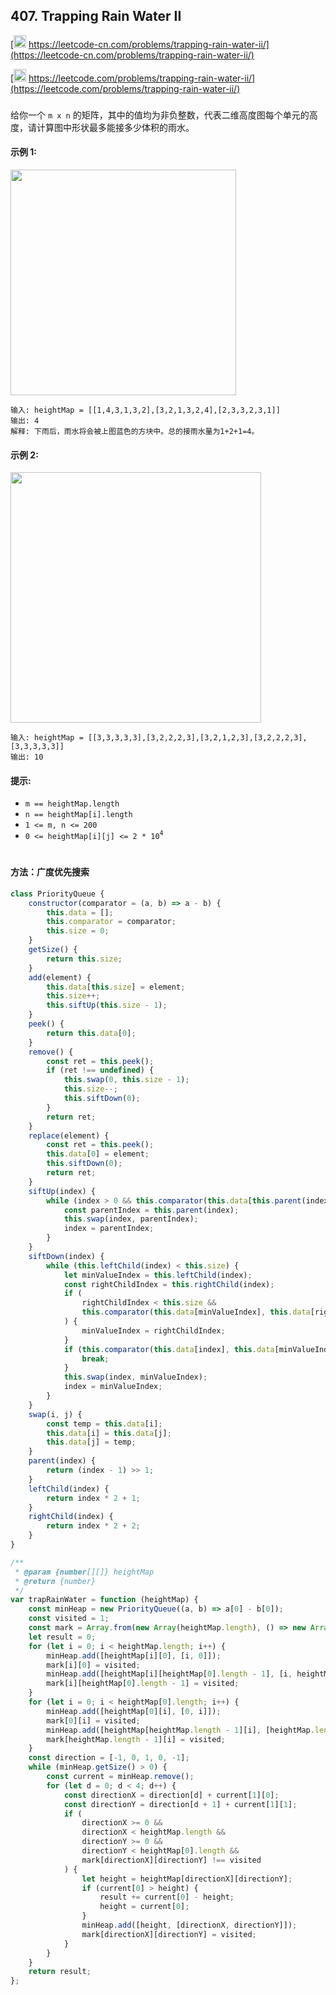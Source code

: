 ## 407. Trapping Rain Water II

[<img src="https://static.leetcode-cn.com/cn-mono-assets/production/assets/logo-dark-cn.c42314a8.svg" height="20" /> https://leetcode-cn.com/problems/trapping-rain-water-ii/](https://leetcode-cn.com/problems/trapping-rain-water-ii/)

[<img src="https://assets.leetcode.com/static_assets/public/webpack_bundles/images/logo-dark.e99485d9b.svg" height="20"/> https://leetcode.com/problems/trapping-rain-water-ii/](https://leetcode.com/problems/trapping-rain-water-ii/)

###

给你一个 `m x n` 的矩阵，其中的值均为非负整数，代表二维高度图每个单元的高度，请计算图中形状最多能接多少体积的雨水。

#### 示例 1:

<img src="https://assets.leetcode.com/uploads/2021/04/08/trap1-3d.jpg" width="361" />

```
输入: heightMap = [[1,4,3,1,3,2],[3,2,1,3,2,4],[2,3,3,2,3,1]]
输出: 4
解释: 下雨后，雨水将会被上图蓝色的方块中。总的接雨水量为1+2+1=4。
```

#### 示例 2:

<img src="https://assets.leetcode.com/uploads/2021/04/08/trap2-3d.jpg" width="401" />

```
输入: heightMap = [[3,3,3,3,3],[3,2,2,2,3],[3,2,1,2,3],[3,2,2,2,3],[3,3,3,3,3]]
输出: 10
```

#### 提示:

-   `m == heightMap.length`
-   `n == heightMap[i].length`
-   `1 <= m, n <= 200`
-   `0 <= heightMap[i][j] <= 2 * 10`<sup>`4`</sup>

#

#### 方法：广度优先搜索

```js
class PriorityQueue {
    constructor(comparator = (a, b) => a - b) {
        this.data = [];
        this.comparator = comparator;
        this.size = 0;
    }
    getSize() {
        return this.size;
    }
    add(element) {
        this.data[this.size] = element;
        this.size++;
        this.siftUp(this.size - 1);
    }
    peek() {
        return this.data[0];
    }
    remove() {
        const ret = this.peek();
        if (ret !== undefined) {
            this.swap(0, this.size - 1);
            this.size--;
            this.siftDown(0);
        }
        return ret;
    }
    replace(element) {
        const ret = this.peek();
        this.data[0] = element;
        this.siftDown(0);
        return ret;
    }
    siftUp(index) {
        while (index > 0 && this.comparator(this.data[this.parent(index)], this.data[index]) > 0) {
            const parentIndex = this.parent(index);
            this.swap(index, parentIndex);
            index = parentIndex;
        }
    }
    siftDown(index) {
        while (this.leftChild(index) < this.size) {
            let minValueIndex = this.leftChild(index);
            const rightChildIndex = this.rightChild(index);
            if (
                rightChildIndex < this.size &&
                this.comparator(this.data[minValueIndex], this.data[rightChildIndex]) > 0
            ) {
                minValueIndex = rightChildIndex;
            }
            if (this.comparator(this.data[index], this.data[minValueIndex]) < 0) {
                break;
            }
            this.swap(index, minValueIndex);
            index = minValueIndex;
        }
    }
    swap(i, j) {
        const temp = this.data[i];
        this.data[i] = this.data[j];
        this.data[j] = temp;
    }
    parent(index) {
        return (index - 1) >> 1;
    }
    leftChild(index) {
        return index * 2 + 1;
    }
    rightChild(index) {
        return index * 2 + 2;
    }
}

/**
 * @param {number[][]} heightMap
 * @return {number}
 */
var trapRainWater = function (heightMap) {
    const minHeap = new PriorityQueue((a, b) => a[0] - b[0]);
    const visited = 1;
    const mark = Array.from(new Array(heightMap.length), () => new Array(heightMap[0].length));
    let result = 0;
    for (let i = 0; i < heightMap.length; i++) {
        minHeap.add([heightMap[i][0], [i, 0]]);
        mark[i][0] = visited;
        minHeap.add([heightMap[i][heightMap[0].length - 1], [i, heightMap[0].length - 1]]);
        mark[i][heightMap[0].length - 1] = visited;
    }
    for (let i = 0; i < heightMap[0].length; i++) {
        minHeap.add([heightMap[0][i], [0, i]]);
        mark[0][i] = visited;
        minHeap.add([heightMap[heightMap.length - 1][i], [heightMap.length - 1, i]]);
        mark[heightMap.length - 1][i] = visited;
    }
    const direction = [-1, 0, 1, 0, -1];
    while (minHeap.getSize() > 0) {
        const current = minHeap.remove();
        for (let d = 0; d < 4; d++) {
            const directionX = direction[d] + current[1][0];
            const directionY = direction[d + 1] + current[1][1];
            if (
                directionX >= 0 &&
                directionX < heightMap.length &&
                directionY >= 0 &&
                directionY < heightMap[0].length &&
                mark[directionX][directionY] !== visited
            ) {
                let height = heightMap[directionX][directionY];
                if (current[0] > height) {
                    result += current[0] - height;
                    height = current[0];
                }
                minHeap.add([height, [directionX, directionY]]);
                mark[directionX][directionY] = visited;
            }
        }
    }
    return result;
};
```
